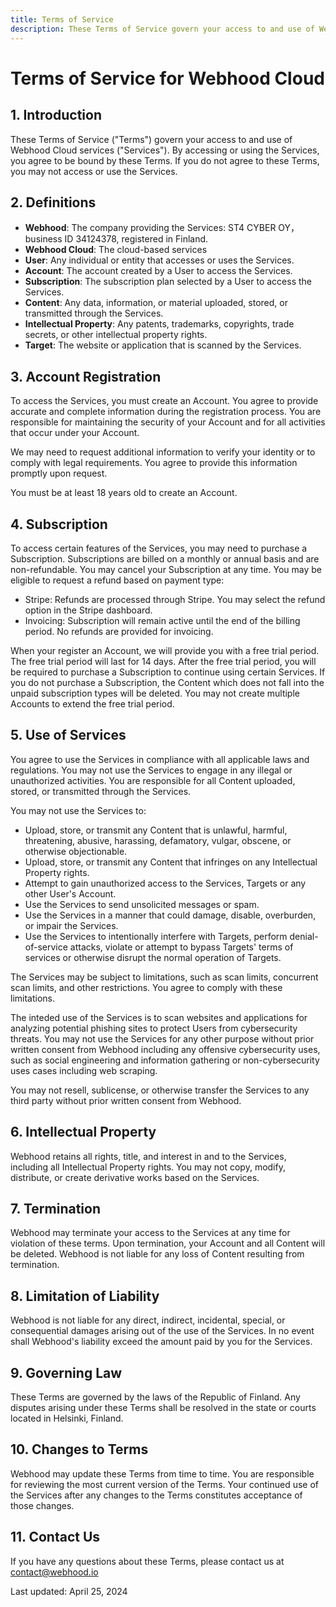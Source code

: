 ```yaml
---
title: Terms of Service
description: These Terms of Service govern your access to and use of Webhood Cloud services. 
---
```


# Terms of Service for Webhood Cloud

## 1. Introduction

These Terms of Service ("Terms") govern your access to and use of Webhood Cloud services ("Services"). By accessing or using the Services, you agree to be bound by these Terms. If you do not agree to these Terms, you may not access or use the Services.

## 2. Definitions

- **Webhood**: The company providing the Services: ST4 CYBER OY，business ID 34124378, registered in Finland.
- **Webhood Cloud**: The cloud-based services 
- **User**: Any individual or entity that accesses or uses the Services.
- **Account**: The account created by a User to access the Services.
- **Subscription**: The subscription plan selected by a User to access the Services.
- **Content**: Any data, information, or material uploaded, stored, or transmitted through the Services.
- **Intellectual Property**: Any patents, trademarks, copyrights, trade secrets, or other intellectual property rights.
- **Target**: The website or application that is scanned by the Services.

## 3. Account Registration

To access the Services, you must create an Account. You agree to provide accurate and complete information during the registration process. You are responsible for maintaining the security of your Account and for all activities that occur under your Account.

We may need to request additional information to verify your identity or to comply with legal requirements. You agree to provide this information promptly upon request.

You must be at least 18 years old to create an Account.

## 4. Subscription

To access certain features of the Services, you may need to purchase a Subscription. Subscriptions are billed on a monthly or annual basis and are non-refundable. You may cancel your Subscription at any time. You may be eligible to request a refund based on payment type:

- Stripe: Refunds are processed through Stripe. You may select the refund option in the Stripe dashboard.
- Invoicing: Subscription will remain active until the end of the billing period. No refunds are provided for invoicing.

When your register an Account, we will provide you with a free trial period. The free trial period will last for 14 days. After the free trial period, you will be required to purchase a Subscription to continue using certain Services. If you do not purchase a Subscription, the Content which does not fall into the unpaid subscription types will be deleted. You may not create multiple Accounts to extend the free trial period.

## 5. Use of Services

You agree to use the Services in compliance with all applicable laws and regulations. You may not use the Services to engage in any illegal or unauthorized activities. You are responsible for all Content uploaded, stored, or transmitted through the Services.

You may not use the Services to:
- Upload, store, or transmit any Content that is unlawful, harmful, threatening, abusive, harassing, defamatory, vulgar, obscene, or otherwise objectionable.
- Upload, store, or transmit any Content that infringes on any Intellectual Property rights.
- Attempt to gain unauthorized access to the Services, Targets or any other User's Account.
- Use the Services to send unsolicited messages or spam.
- Use the Services in a manner that could damage, disable, overburden, or impair the Services.
- Use the Services to intentionally interfere with Targets, perform denial-of-service attacks, violate or attempt to bypass Targets' terms of services or otherwise disrupt the normal operation of Targets.

The Services may be subject to limitations, such as scan limits, concurrent scan limits, and other restrictions. You agree to comply with these limitations.

The inteded use of the Services is to scan websites and applications for analyzing potential phishing sites to protect Users from cybersecurity threats. You may not use the Services for any other purpose without prior written consent from Webhood including any offensive cybersecurity uses, such as social engineering and information gathering or non-cybersecurity uses cases including web scraping. 

You may not resell, sublicense, or otherwise transfer the Services to any third party without prior written consent from Webhood.

## 6. Intellectual Property

Webhood retains all rights, title, and interest in and to the Services, including all Intellectual Property rights. You may not copy, modify, distribute, or create derivative works based on the Services.

## 7. Termination

Webhood may terminate your access to the Services at any time for violation of these terms. Upon termination, your Account and all Content will be deleted. Webhood is not liable for any loss of Content resulting from termination.

## 8. Limitation of Liability

Webhood is not liable for any direct, indirect, incidental, special, or consequential damages arising out of the use of the Services. In no event shall Webhood's liability exceed the amount paid by you for the Services.

## 9. Governing Law

These Terms are governed by the laws of the Republic of Finland. Any disputes arising under these Terms shall be resolved in the state or courts located in Helsinki, Finland.

## 10. Changes to Terms

Webhood may update these Terms from time to time. You are responsible for reviewing the most current version of the Terms. Your continued use of the Services after any changes to the Terms constitutes acceptance of those changes.

## 11. Contact Us

If you have any questions about these Terms, please contact us at contact@webhood.io

Last updated: April 25, 2024

